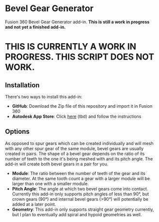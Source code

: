 # Bevel Gear Generator
Fusion 360 Bevel Gear Generator add-in. **This is still a work in progress and not yet a finished add-in.**

# THIS IS CURRENTLY A WORK IN PROGRESS. THIS SCRIPT DOES NOT WORK.

## Installation
There's two ways to install this add-in:
- **GitHub**: Download the Zip file of this repository and import it in Fusion 360
- **Autodesk App Store**: Click [here]() (tbd) and follow the instructions

## Options
As opposed to spur gears which can be created individually and will mesh with any other spur gear of the same module, bevel gears are usually created in pairs. The shape of a bevel gear depends on the ratio of its number of teeth to the one it's being meshed with and its pitch angle. The add-in will create both bevel gears in a pair for you.

- **Module**: The ratio between the number of teeth of the gear and its diameter. At the same tooth count a gear with a larger module will be larger than one with a smaller module.
- **Pitch Angle**: The angle at which two bevel gears come into contact. Currently this add-in only supports pitch angles of less than 90°, but crown gears (90°) and internal bevel gears (>90°) will potentially be added at a later point.
- **Geometry**: This add-in only supports straight gear geometry currently, but I plan to eventually add spiral and hypoid geometries as well.

